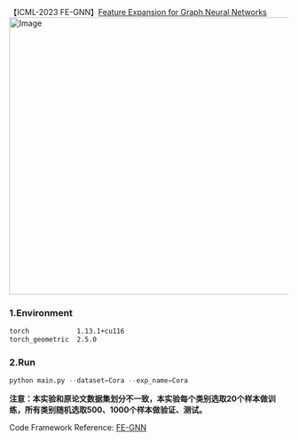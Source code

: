 【ICML-2023 FE-GNN】[Feature Expansion for Graph Neural Networks](https://proceedings.mlr.press/v202/sun23p/sun23p.pdf)
<img src="https://github.com/XiaShan1227/FE-GNN/assets/67092235/df136c26-7353-44ac-99b0-f1dbaa9ec936" alt="Image" width="650" height="500">

### 1.Environment
```bash
torch            1.13.1+cu116
torch_geometric  2.5.0
```

### 2.Run
```python
python main.py --dataset=Cora --exp_name=Cora
```

**注意：本实验和原论文数据集划分不一致，本实验每个类别选取20个样本做训练，所有类别随机选取500、1000个样本做验证、测试。**

Code Framework Reference: [FE-GNN](https://github.com/sajqavril/Feature-Extension-Graph-Neural-Networks)
